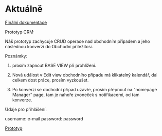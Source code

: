 # Aktuálně

[Finální dokumentace](https://github.com/Ender52/CRM/blob/main/Fin%C3%A1ln%C3%AD%20dokumentace.pdf)

Prototyp CRM: 

Náš prototyp zachycuje CRUD operace nad obchodním případem a jeho následnou konverzi do Obchodní příležitosi. 

Poznámky: 

1. prosím zapnout BASE VIEW při prohlíženi. 

2. Nová událost v Edit view obchodního případu má klikatelný kalendář, dal celkem dost práce, prosím vyzkoušet.

3. Po konverzi se obchodní případ uzavře, prosím přepnout na "homepage Manager" page, tam je nahoře zvoneček s notifikacemi, od tam konverze.

Údaje pro přihlášení:

username: e-mail password: password

[Prototyp](https://xqjgol.axshare.com/)
